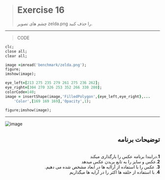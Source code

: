 
> # Exercise 16
>چشم های تصویر zelda.png را حذف کنید.
***
>CODE

```ruby
clc;
close all;
clear all;

image =imread('benchmark/zelda.png');
figure;
imshow(image);

eye_left=[213 275 235 279 261 275 236 262];
eye_right=[304 270 326 253 352 266 330 280];
colorCode=140;
image = insertShape(image,'FilledPolygon',{eye_left,eye_right},...
    'Color',[169 169 169],'Opacity',1);

figure;imshow(image);
```
****
![image](https://user-images.githubusercontent.com/48456571/113308920-e62c6000-931b-11eb-9a4d-b0a528f45c66.png)


<div dir="rtl">
<h2>توضیحات برنامه</h2> <br />
 <b>1</b>.درابندا برنامه عکس را بارگذاری میکند<br />
<b>2</b>.عکس و سایز  را به تابع بریدن عکس میدهد <br />
<b>3</b>. عکس را با استفاده از آراایه ها در ابعاد مشخص شده می دهیم.<br />
<b>4</b>. با استفاده از حلقه ها اکثر را در آرایه ها میگذاریم
    
</div>
